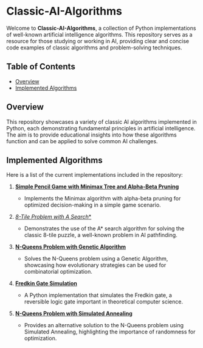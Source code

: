 # Classic-AI-Algorithms

Welcome to **Classic-AI-Algorithms**, a collection of Python implementations of well-known artificial intelligence algorithms. This repository serves as a resource for those studying or working in AI, providing clear and concise code examples of classic algorithms and problem-solving techniques.

## Table of Contents
- [Overview](#overview)
- [Implemented Algorithms](#implemented-algorithms)

## Overview
This repository showcases a variety of classic AI algorithms implemented in Python, each demonstrating fundamental principles in artificial intelligence. The aim is to provide educational insights into how these algorithms function and can be applied to solve common AI challenges.

## Implemented Algorithms
Here is a list of the current implementations included in the repository:

1. [**Simple Pencil Game with Minimax Tree and Alpha-Beta Pruning**](alphaBetaPruning)
   - Implements the Minimax algorithm with alpha-beta pruning for optimized decision-making in a simple game scenario.

2. [**8-Tile Problem with A* Search**](8tiles-problem-with-A-star-search)
   - Demonstrates the use of the A* search algorithm for solving the classic 8-tile puzzle, a well-known problem in AI pathfinding.

3. [**N-Queens Problem with Genetic Algorithm**](n_Queens_Genetic_Algorithm)
   - Solves the N-Queens problem using a Genetic Algorithm, showcasing how evolutionary strategies can be used for combinatorial optimization.

4. [**Fredkin Gate Simulation**](fredkin-gate)
   - A Python implementation that simulates the Fredkin gate, a reversible logic gate important in theoretical computer science.

5. [**N-Queens Problem with Simulated Annealing**](nqueens-simulated-annealing)
   - Provides an alternative solution to the N-Queens problem using Simulated Annealing, highlighting the importance of randomness for optimization.
